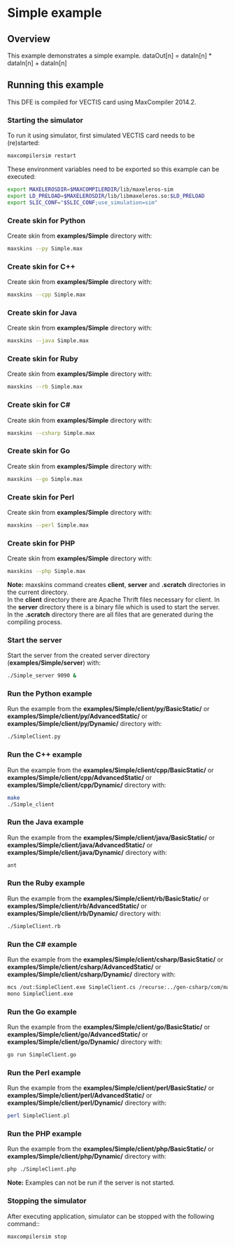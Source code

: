 # Simple example

## Overview

This example demonstrates a simple example. dataOut[n] = dataIn[n] * dataIn[n] + dataIn[n] 

## Running this example

This DFE is compiled for VECTIS card using MaxCompiler 2014.2.

### Starting the simulator

To run it using simulator, first simulated VECTIS card needs to be (re)started:

```bash
maxcompilersim restart
```

These environment variables need to be exported so this example can be executed:

```bash
export MAXELEROSDIR=$MAXCOMPILERDIR/lib/maxeleros-sim
export LD_PRELOAD=$MAXELEROSDIR/lib/libmaxeleros.so:$LD_PRELOAD
export SLIC_CONF="$SLIC_CONF;use_simulation=sim"
```

### Create skin for Python

Create skin from **examples/Simple** directory with:

```bash
maxskins --py Simple.max
```

### Create skin for C++

Create skin from **examples/Simple** directory with:

```bash
maxskins --cpp Simple.max
```

### Create skin for Java

Create skin from **examples/Simple** directory with:

```bash
maxskins --java Simple.max
```
    
### Create skin for Ruby

Create skin from **examples/Simple** directory with:

```bash
maxskins --rb Simple.max
```

### Create skin for C# 

Create skin from **examples/Simple** directory with:

```bash
maxskins --csharp Simple.max
```

### Create skin for Go

Create skin from **examples/Simple** directory with:

```bash
maxskins --go Simple.max
```

### Create skin for Perl

Create skin from **examples/Simple** directory with:

```bash
maxskins --perl Simple.max
```

### Create skin for PHP

Create skin from **examples/Simple** directory with:

```bash
maxskins --php Simple.max
```
    
**Note:** maxskins command creates **client**, **server** and **.scratch** directories in the current directory.    
In the **client** directory there are Apache Thrift files necessary for client. 
In the **server** directory there is a binary file which is used to start the server.   
In the **.scratch** directory there are all files that are generated during the compiling process.  

### Start the server

Start the server from the created server directory (**examples/Simple/server**) with:

```bash
./Simple_server 9090 &
```

### Run the Python example

Run the example from the **examples/Simple/client/py/BasicStatic/** or **examples/Simple/client/py/AdvancedStatic/** or **examples/Simple/client/py/Dynamic/** directory with:

```bash
./SimpleClient.py
```

### Run the C++ example

Run the example from the **examples/Simple/client/cpp/BasicStatic/** or **examples/Simple/client/cpp/AdvancedStatic/** or **examples/Simple/client/cpp/Dynamic/** directory with:

```bash
make
./Simple_client
```

### Run the Java example

Run the example from the **examples/Simple/client/java/BasicStatic/** or **examples/Simple/client/java/AdvancedStatic/** or **examples/Simple/client/java/Dynamic/** directory with:

```bash
ant
```

### Run the Ruby example

Run the example from the **examples/Simple/client/rb/BasicStatic/** or **examples/Simple/client/rb/AdvancedStatic/** or **examples/Simple/client/rb/Dynamic/** directory with:

```bash
./SimpleClient.rb
```

### Run the C# example

Run the example from the **examples/Simple/client/csharp/BasicStatic/** or **examples/Simple/client/csharp/AdvancedStatic/** or **examples/Simple/client/csharp/Dynamic/** directory with:

```bash
mcs /out:SimpleClient.exe SimpleClient.cs /recurse:../gen-csharp/com/maxeler/Simple/*.cs /r:$MONO_PATH/Thrift.dll
mono SimpleClient.exe 
```

### Run the Go example

Run the example from the **examples/Simple/client/go/BasicStatic/** or **examples/Simple/client/go/AdvancedStatic/** or **examples/Simple/client/go/Dynamic/** directory with:

```bash
go run SimpleClient.go
```

### Run the Perl example

Run the example from the **examples/Simple/client/perl/BasicStatic/** or **examples/Simple/client/perl/AdvancedStatic/** or **examples/Simple/client/perl/Dynamic/** directory with:

```bash
perl SimpleClient.pl
```

### Run the PHP example

Run the example from the **examples/Simple/client/php/BasicStatic/** or **examples/Simple/client/php/Dynamic/** directory with:

```bash
php ./SimpleClient.php
```
    
**Note:** Examples can not be run if the server is not started. 

### Stopping the simulator

After executing application, simulator can be stopped with the following command::

```bash
maxcompilersim stop
```

